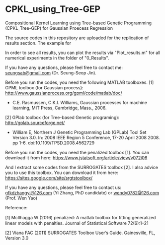 # CPKL_using_Tree-GEP

Compositional Kernel Learning using Tree-based Genetic Programming (CPKL_Tree-GEP) for Gaussian Proecess Regression

The source codes in this repository are uploaded for the replication of results section.
The example for 

In order to see all results, you can plot the results via "Plot_results.m" for all numerical experiments in the folder of "0_Results".

If you have any questions, please feel free to contact me: seungsab@gmail.com (Dr. Seung-Seop Jin).

Before you run the codes, you need the following MATLAB toolboxes. 
[1] GPML toolbox (for Gaussian process): http://www.gaussianprocess.org/gpml/code/matlab/doc/
- C.E. Rasmussen, C.K.I. Williams, Gaussian processes for machine learning, MIT Press, Cambridge, Mass., 2006.

[2] GPlab toolbox (for Tree-based Genetic programing): http://gplab.sourceforge.net/
- William E, Northern J Genetic Programming Lab (GPLab) Tool Set Version 3.0. In: 2008 IEEE Region 5 Conference, 17-20 April 2008 2008. pp 1-6. doi:10.1109/TPSD.2008.4562729


Before you run the codes, you need the penalized toolbox [1]. You can download it from here: https://www.jstatsoft.org/article/view/v072i06

And I extract some codes from the SURROGATES toolbox [2]. I also advice you to use this toolbox. You can download it from here: https://sites.google.com/site/srgtstoolbox/

If you have any questions, please feel free to contact us: gfkdzhangyi@126.com (Yi Zhang, PhD candidate) or wendy0782@126.com (Prof. Wen Yao)

Reference:

[1] McIlhagga W (2016) penalized: A matlab toolbox for ﬁtting generalized linear models with penalties. Journal of Statistical Software 72(6):1–21

[2] Viana FAC (2011) SURROGATES Toolbox User’s Guide. Gainesville, FL, Version 3.0
